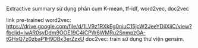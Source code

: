 Extractive summary sử dụng phân cụm K-mean, tf-idf, word2vec, doc2vec

link pre-trained word2vec: https://drive.google.com/file/d/1LV9z1RXkEg0niuC15jcW2JeeYDilXiiC/view?fbclid=IwAR0syDdm9OOE19C4iCPW6WMRu2SnmpzGA-tGHxQ7z0zbaP1H9DBx3erZzxU
doc2vec: train sử dụng thư viện gensim.